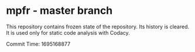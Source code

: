 # mpfr - master branch

This repository contains frozen state of the repository.
Its history is cleared. It is used only for static code
analysis with Codacy.

Commit Time: 1695168877